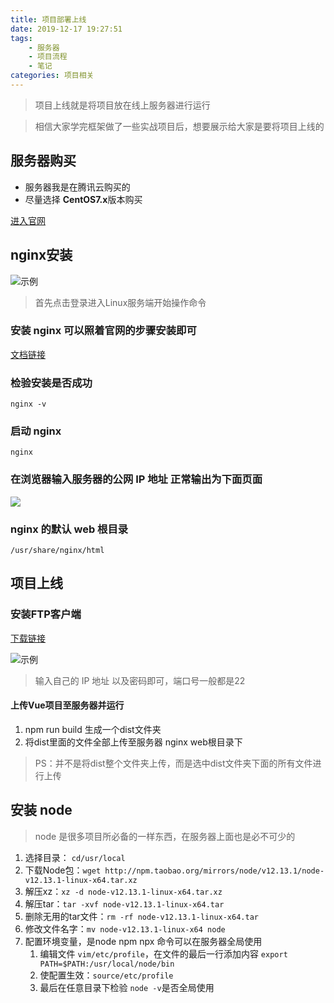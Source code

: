 ```yaml
---
title: 项目部署上线
date: 2019-12-17 19:27:51
tags:
	- 服务器
	- 项目流程
	- 笔记
categories: 项目相关
---
```



> 项目上线就是将项目放在线上服务器进行运行

> 相信大家学完框架做了一些实战项目后，想要展示给大家是要将项目上线的

## 服务器购买

- 服务器我是在腾讯云购买的	
- 尽量选择 **CentOS7.x**版本购买

[进入官网]( https://cloud.tencent.com/ )

## nginx安装
 ![示例](https://i.loli.net/2019/12/17/2AOJlhzIdfi1k5r.png)

> 首先点击登录进入Linux服务端开始操作命令 

### 安装 nginx 可以照着官网的步骤安装即可

[文档链接](http://nginx.org/en/linux_packages.html#RHEL-CentOS )

###  检验安装是否成功

```nginx
nginx -v
```

### 启动 nginx

```nginx
nginx
```

### 在浏览器输入服务器的公网 IP 地址 正常输出为下面页面

![]( https://cdn.nlark.com/yuque/0/2019/png/382590/1562170125986-f6b342a9-e1ff-4824-8766-7461a91e0229.png )

### nginx 的默认 web 根目录

```nginx
/usr/share/nginx/html
```

## 项目上线

### 安装FTP客户端

[下载链接]( https://www.filezilla.cn/ )

![示例](https://i.loli.net/2019/12/17/JPXul5fvqgFpcnQ.png)

>  输入自己的 IP 地址 以及密码即可，端口号一般都是22

#### 上传Vue项目至服务器并运行

1. npm run build 生成一个dist文件夹
2. 将dist里面的文件全部上传至服务器 nginx web根目录下

> PS：并不是将dist整个文件夹上传，而是选中dist文件夹下面的所有文件进行上传

## 安装 node

> node 是很多项目所必备的一样东西，在服务器上面也是必不可少的

1. 选择目录： `cd/usr/local`
2. 下载Node包：`wget http://npm.taobao.org/mirrors/node/v12.13.1/node-v12.13.1-linux-x64.tar.xz`
3. 解压xz：`xz -d node-v12.13.1-linux-x64.tar.xz`
4. 解压tar：`tar -xvf node-v12.13.1-linux-x64.tar`
5. 删除无用的tar文件：`rm -rf node-v12.13.1-linux-x64.tar`
6. 修改文件名字：`mv node-v12.13.1-linux-x64 node`
7. 配置环境变量，是node npm npx 命令可以在服务器全局使用
   1. 编辑文件 `vim/etc/profile`，在文件的最后一行添加内容 ` export PATH=$PATH:/usr/local/node/bin `
   2. 使配置生效：`source/etc/profile`
   3. 最后在任意目录下检验 `node -v`是否全局使用
